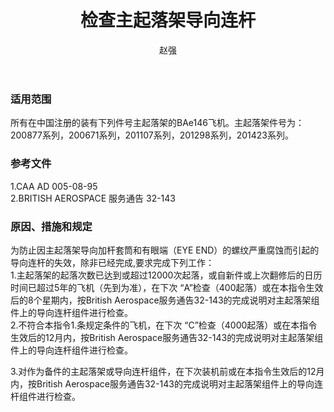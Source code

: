 ﻿---
amendno: 39-1700  
cadno: CAD1996-B146-05  
title: 检查主起落架导向连杆  
publishdate: 1996-08-27  
effdate: 1996-09-01  
acmodels: ["B146"]  
tags: []  
engs: []  
pns: ["200877","200671","201107","201298","201423"]  
mfrs: ["英宇航"]  
admins: 民航总局  
author: 赵强  
---
  
### 适用范围  
所有在中国注册的装有下列件号主起落架的BAe146飞机。主起落架件号为：200877系列，200671系列，201107系列，201298系列，201423系列。  
  
<!--more-->  
### 参考文件  
  1.CAA AD 005-08-95  
  2.BRITISH AEROSPACE 服务通告 32-143  
  
### 原因、措施和规定  

  为防止因主起落架导向加杆套筒和有眼端（EYE END）的螺纹严重腐蚀而引起的导向连杆的失效，除非已经完成,要求完成下列工作：  
  1.主起落架的起落次数已达到或超过12000次起落，或自新件或上次翻修后的日历时间已超过5年的飞机（先到为准），在下次 “A”检查（400起落）或在本指令生效后的8个星期内，按British Aerospace服务通告32-143的完成说明对主起落架组件上的导向连杆组件进行检查。  
  2.不符合本指令1.条规定条件的飞机，在下次 “C”检查（4000起落）或在本指令生效后的12月内，按British Aerospace服务通告32-143的完成说明对主起落架组件上的导向连杆组件进行检查。  
  
  3.对作为备件的主起落架或导向连杆组件，在下次装机前或在本指令生效后的12月内，按British Aerospace服务通告32-143的完成说明对主起落架组件上的导向连杆组件进行检查。  
